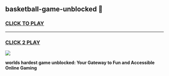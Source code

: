 
## basketball-game-unblocked 👋
<h3>
<a href="https://premium.freeplayer.one?title=basketball-game-unblocked&ref=14F">CLICK TO PLAY</a></h3>
<hr>

<h3>
<a href="https://premium.freeplayer.one?title=basketball-game-unblocked&ref=14F">CLICK 2 PLAY</a>
  
</h3>

<a href="https://premium.freeplayer.one?title=basketball-game-unblocked&ref=12F/"><img src="https://clearcache.store/games.png"></a>


**worlds hardest game unblocked: Your Gateway to Fun and Accessible Online Gaming**
